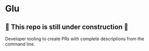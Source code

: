 # Glu

## 🚧 This repo is still under construction 🚧 

Developer tooling to create PRs with complete descriptions from the command line.
